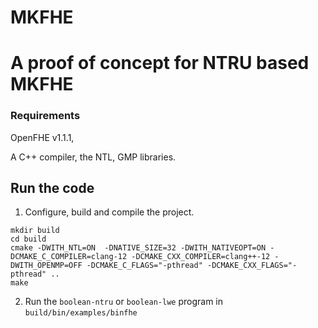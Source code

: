 # MKFHE
A proof of concept for NTRU based MKFHE
=====================================
### Requirements
OpenFHE v1.1.1, 

A C++ compiler, the NTL, GMP libraries.

## Run the code
1. Configure, build and compile the project.
```
mkdir build
cd build
cmake -DWITH_NTL=ON  -DNATIVE_SIZE=32 -DWITH_NATIVEOPT=ON -DCMAKE_C_COMPILER=clang-12 -DCMAKE_CXX_COMPILER=clang++-12 -DWITH_OPENMP=OFF -DCMAKE_C_FLAGS="-pthread" -DCMAKE_CXX_FLAGS="-pthread" ..
make 
```
2. Run the `boolean-ntru` or `boolean-lwe` program in `build/bin/examples/binfhe`

